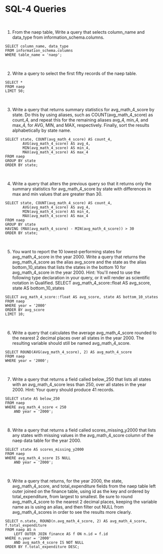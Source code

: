 # SQL-4 Queries

<br>

1. From the naep table, Write a query that selects column_name and data_type from information_schema.columns.
```
SELECT column_name, data_type
FROM information_schema.columns
WHERE table_name = 'naep';
```

<br>

2. Write a query to select the first fifty records of the naep table.
```
SELECT *
FROM naep
LIMIT 50;
```

<br>

3. Write a query that returns summary statistics for avg_math_4_score by state. Do this by using aliases, such as COUNT(avg_math_4_score) as count_4, and repeat this for the remaining aliases avg_4, min_4, and max_4, for AVG, MIN, and MAX, respectively. Finally, sort the results alphabetically by state name.
```
SELECT state, COUNT(avg_math_4_score) AS count_4,
		AVG(avg_math_4_score) AS avg_4,
		MIN(avg_math_4_score) AS min_4,
		MAX(avg_math_4_score) AS max_4
FROM naep
GROUP BY state
ORDER BY state;
```

<br>

4. Write a query that alters the previous query so that it returns only the summary statistics for avg_math_4_score by state with differences in max and min values that are greater than 30.
```
SELECT state, COUNT(avg_math_4_score) AS count_4,
		AVG(avg_math_4_score) AS avg_4,
		MIN(avg_math_4_score) AS min_4,
		MAX(avg_math_4_score) AS max_4
FROM naep
GROUP BY state
HAVING (MAX(avg_math_4_score) - MIN(avg_math_4_score)) > 30
ORDER BY state;
```

<br>

5. You want to report the 10 lowest-performing states for avg_math_4_score in the year 2000. Write a query that returns the avg_math_4_score as the alias avg_score and the state as the alias bottom_10_states that lists the states in the bottom 10 for avg_math_4_score in the year 2000. Hint: You'll need to use the following type declaration in your query, or it will render as scientific notation in Qualified. SELECT avg_math_4_score::float AS avg_score, state AS bottom_10_states
```
SELECT avg_math_4_score::float AS avg_score, state AS bottom_10_states
FROM naep
WHERE year = '2000'
ORDER BY avg_score
LIMIT 10;
```

<br>

6. Write a query that calculates the average avg_math_4_score rounded to the nearest 2 decimal places over all states in the year 2000. The resulting variable should still be named avg_math_4_score.
```
SELECT ROUND(AVG(avg_math_4_score), 2) AS avg_math_4_score
FROM naep
WHERE year = '2000';
```

<br>

7. Write a query that returns a field called below_250 that lists all states with an avg_math_4_score less than 250, over all states in the year 2000. Hint: Your query should produce 41 records.
```
SELECT state AS below_250
FROM naep
WHERE avg_math_4_score < 250
    AND year = '2000';
```

<br>

8. Write a query that returns a field called scores_missing_y2000 that lists any states with missing values in the avg_math_4_score column of the naep data table for the year 2000.
```
SELECT state AS scores_missing_y2000
FROM naep
WHERE avg_math_4_score IS NULL
    AND year = '2000';
```

<br>

9. Write a query that returns, for the year 2000, the state, avg_math_4_score, and total_expenditure fields from the naep table left outer joined on the finance table, using id as the key and ordered by total_expenditure, from largest to smallest. Be sure to round avg_math_4_score to the nearest 2 decimal places, keeping the variable name as is using an alias, and then filter out NULL from avg_math_4_scores in order to see the results more clearly.
```
SELECT n.state, ROUND(n.avg_math_4_score, 2) AS avg_math_4_score, f.total_expenditure
FROM naep AS n
	LEFT OUTER JOIN finance AS f ON n.id = f.id
WHERE n.year = '2000'
	AND avg_math_4_score IS NOT NULL
ORDER BY f.total_expenditure DESC;
```



